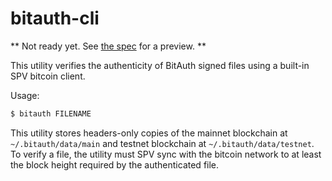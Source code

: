 # bitauth-cli

** Not ready yet. See [the spec](spec.md) for a preview. **


This utility verifies the authenticity of BitAuth signed files using a built-in SPV bitcoin client.

Usage:

```bash
$ bitauth FILENAME
```

This utility stores headers-only copies of the mainnet blockchain at `~/.bitauth/data/main` and testnet blockchain at `~/.bitauth/data/testnet`. To verify a file, the utility must SPV sync with the bitcoin network to at least the block height required by the authenticated file.
